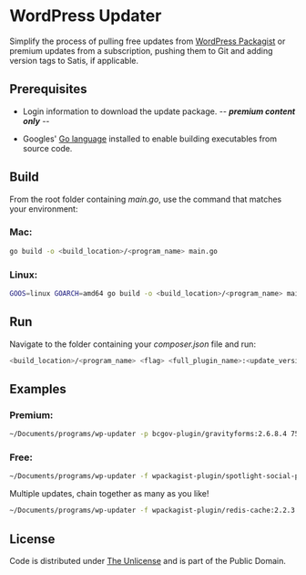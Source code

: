 # WordPress Updater

Simplify the process of pulling free updates from [WordPress Packagist](https://wpackagist.org) or premium updates from a subscription, pushing them to Git and adding version tags to Satis, if applicable.

## Prerequisites

- Login information to download the update package. -- ***premium content only*** --

- Googles' [Go language](https://go.dev) installed to enable building executables from source code.

## Build

From the root folder containing *main.go*, use the command that matches your environment:

### Mac:

```bash
go build -o <build_location>/<program_name> main.go
```

### Linux:

```bash
GOOS=linux GOARCH=amd64 go build -o <build_location>/<program_name> main.go
```

## Run

Navigate to the folder containing your *composer.json* file and run:

```bash
<build_location>/<program_name> <flag> <full_plugin_name>:<update_version> <jira_ticket_number>
```

## Examples

### Premium:

```bash
~/Documents/programs/wp-updater -p bcgov-plugin/gravityforms:2.6.8.4 759
```

### Free:

```bash
~/Documents/programs/wp-updater -f wpackagist-plugin/spotlight-social-photo-feeds:1.4.2 762
```

Multiple updates, chain together as many as you like!

```bash
~/Documents/programs/wp-updater -f wpackagist-plugin/redis-cache:2.2.3 761 wpackagist-plugin/spotlight-social-photo-feeds:1.4.2 762
```

## License

Code is distributed under [The Unlicense](https://github.com/nausicaan/free/blob/main/LICENSE.md) and is part of the Public Domain.
